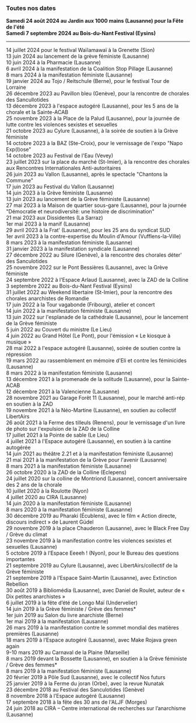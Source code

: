 ### Toutes nos dates

**Samedi 24 août 2024 au Jardin aux 1000 mains (Lausanne) pour la Fête
de l'été**  
**Samedi 7 septembre 2024 au Bois-du-Nant Festival (Eysins)**  
  
*****  
14 juillet 2024 pour le festival Waïlamawaï à la Grenette (Sion)  
13 juin 2024 au lancement de la grève féministe (Lausanne)  
10 juin 2024 à la Pharmacie (Lausanne)  
6 avril 2024 à la manifestation de la Coalition Stop Pillage
(Lausanne)  
8 mars 2024 à la manifestation féministe (Lausanne)  
19 janvier 2024 au Tojo / Reitschule (Berne), pour le festival Tour de
Lorraine  
26 décembre 2023 au Pavillon bleu (Genève), pour la rencontre de
chorales des Sancullotides  
13 décembre 2023 à l'espace autogéré (Lausanne), pour les 5 ans de la
chorale et la Sainte-ACAB  
25 novembre 2023 à la Place de la Palud (Lausanne), pour la journée de
lutte contre les violences sexistes et sexuelles  
21 octobre 2023 au Cylure (Lausanne), à la soirée de soutien à la Grève
féministe  
14 octobre 2023 à la BAZ (Ste-Croix), pour le vernissage de l'expo "Napo
Exp(l)ose"  
14 octobre 2023 au Festival de l'Eau (Vevey)  
23 juillet 2023 sur la place du marché (St-Imier), à la rencontre des
chorales aux Rencontres Internationales Anti-autoritaires  
26 juin 2023 au Vallon (Lausanne), après le spectacle "Chantons la
Commune"  
17 juin 2023 au Festival du Vallon (Lausanne)  
14 juin 2023 à la Grève féministe (Lausanne)  
13 juin 2023 au lancement de la Grève féministe (Lausanne)  
27 mai 2023 à la Maison de quartier sous-gare (Lausanne), pour la
journée "Démocratie et neurodiversité: une histoire de discrimination"  
21 mai 2023 aux Dissidentes (La Sarraz)  
1er mai 2023 à la manif (Lausanne)  
29 avril 2023 à la Frat' (Lausanne), pour les 25 ans du syndicat SUD  
1er avril 2023 à la contre-expertise du Moulin d'Amour
(Vufflens-la-Ville)  
8 mars 2023 à la manifestation féministe (Lausanne)  
31 janvier 2023 à la manifestation syndicale (Lausanne)  
27 décembre 2022 au Silure (Genève), à la rencontre des chorales déter'
des Sanculotides  
25 novembre 2022 sur le Pont Bessières (Lausanne), avec la Grève
féministe  
24 septembre 2022 à l'Espace Arlaud (Lausanne), avec la ZAD de la
Colline  
3 septembre 2022 au Bois-du-Nant Festival (Eysins)  
31 juillet 2022 au Weekend libertaire (St-Imier), pour la rencontre des
chorales anarchistes de Romandie  
17 juin 2022 à la Tour vagabonde (Fribourg), atelier et concert  
14 juin 2022 à la manifestation féministe (Lausanne)  
13 juin 2022 sur l'esplanade de la cathédrale (Lausanne), pour le
lancement de la Grève féministe  
5 juin 2022 au Couvert du ministre (Le Lieu)  
4 juin 2022 au Grand Hôtel (Le Pont), pour l'émission « Le kiosque à
musique »  
28 mai 2022 à l'espace autogéré (Lausanne), soirée de soutien contre la
répression  
19 mars 2022 au rassemblement en mémoire d'Eli et contre les féminicides
(Lausanne)  
8 mars 2022 à la manifestation féministe (Lausanne)  
13 décembre 2021 à la promenade de la solitude (Lausanne), pour la
Sainte-ACAB  
12 décembre 2021 à la Valencienne (Lausanne)  
28 novembre 2021 au Garage Forêt 11 (Lausanne), pour le marché anti-rép
en soutien à la ZAD  
19 novembre 2021 à la Néo-Martine (Lausanne), en soutien au collectif
LibertAirs  
26 août 2021 à la Ferme des tilleuls (Renens), pour le vernissage d'un
livre de photo sur l'expulsion de la ZAD de la Colline  
17 juillet 2021 à la Pointe de sable (Le Lieu)  
4 juillet 2021 à l'Espace autogéré (Lausanne), en soutien à la cantine
autogérée  
14 juin 2021 au théâtre 2.21 et à la manifestation féministe
(Lausanne)  
21 mai 2021 à la manifestation de la Grève pour l'avenir (Lausanne)  
8 mars 2021 à la manifestation féministe (Lausanne)  
26 octobre 2020 à la ZAD de la Colline (Eclepens)  
24 juillet 2020 sur la colline de Montriond (Lausanne), concert
anniversaire des 2 ans de la chorale  
10 juillet 2020 à la Roulotte (Nyon)  
4 juillet 2020 au CIRA (Lausanne)  
14 juin 2020 à la manifestation féministe (Lausanne)  
8 mars 2020 à la manifestation féministe (Lausanne)  
30 décembre 2019 au Pharaki (Écublens), avec le film « Action directe,
discours indirect » de Laurent Güdel  
29 novembre 2019 à la place Chauderon (Lausanne), avec le Black Free Day
/ Grève du climat  
23 novembre 2019 à la manifestation contre les violences sexistes et
sexuelles (Lausanne)  
5 octobre 2019 à l’Espace Eeeeh ! (Nyon), pour le Bureau des questions
importantes  
21 septembre 2019 au Cylure (Lausanne), avec LibertAirs/collectif de la
Grève féministe  
21 septembre 2019 à l’Espace Saint-Martin (Lausanne), avec Extinction
Rebellion  
30 août 2019 à Bibliomédia (Lausanne), avec Daniel de Roulet, auteur de
« Dix petites anarchistes »  
6 juillet 2019 à la fête d’été de Longo Maï (Undervelier)  
14 juin 2019 à la Grève féministe / Grève des femmes*  
1er juin 2019 au Salon du livre anarchiste (Berne)  
1er mai 2019 à la manifestation (Lausanne)  
26 mars 2019 à la manifestation contre le sommet mondial des matières
premières (Lausanne)  
18 mars 2019 à l’Espace autogéré (Lausanne), avec Make Rojava green
again  
9-10 mars 2019 au Carnaval de la Plaine (Marseille)  
8 mars 2019 devant la Bossette (Lausanne), en soutien à la Grève
féministe / Grève des femmes*  
8 mars 2019 à la manifestation féministe (Lausanne)  
20 février 2019 à Pôle Sud (Lausanne), avec le collectif Nos futurs  
25 janvier 2019 à la Ferme du joran (Orbe), avec la revue Nunatak  
23 décembre 2018 au Festival des Sanculotides (Genève)  
8 novembre 2018 à l’Espace autogéré (Lausanne)  
17 septembre 2018 à la fête des 30 ans de l'ALJF (Morges)  
24 juin 2018 au CIRA – Centre international de recherches sur
l’anarchisme (Lausanne)  
